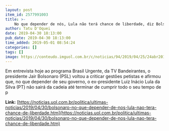 ```yaml
---
layout: post
item_id: 2577991003
title: >-
    No que depender de nós, Lula não terá chance de liberdade, diz Bolsonaro
author: Tatu D'Oquei
date: 2019-04-30 18:13:00
pub_date: 2019-04-30 18:13:00
time_added: 2019-05-01 08:54:24
categories: []
tags: []
image: https://conteudo.imguol.com.br/c/noticias/94/2019/04/25/24abr2019---pronunciamento-do-presidente-da-republica-jair-bolsonaro-sobre-reforma-da-previdencia-1556202354930_v2_615x300.jpg
---
```


Em entrevista hoje ao programa Brasil Urgente, da TV Bandeirantes, o presidente Jair Bolsonaro (PSL) voltou a criticar gestões petistas e afirmou que, no que depender de seu governo, o ex-presidente Luiz Inácio Lula da Silva (PT) não sairá da cadeia até terminar de cumprir todo o seu tempo de p

**Link:** [https://noticias.uol.com.br/politica/ultimas-noticias/2019/04/30/bolsonaro-no-que-depender-de-nos-lula-nao-tera-chance-de-liberdade.htm](https://noticias.uol.com.br/politica/ultimas-noticias/2019/04/30/bolsonaro-no-que-depender-de-nos-lula-nao-tera-chance-de-liberdade.htm)

